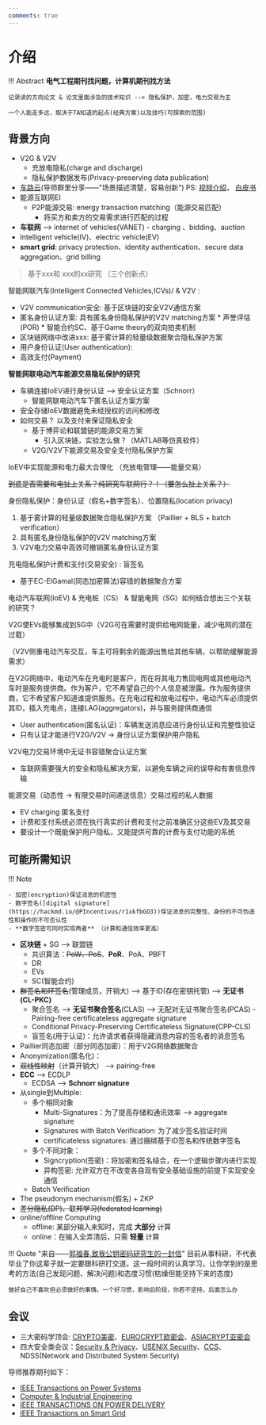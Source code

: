 ```yaml
---
comments: true
---
```


# 介绍

!!! Abstract
    **电气工程期刊找问题，计算机期刊找方法**

    记录读的方向论文 & 论文里面涉及的技术知识 --> 隐私保护，加密，电力交易为主
    
    一个人能走多远，取决于TA知道的起点(经典方案)以及技巧(可探索的范围)


## 背景方向
- V2G & V2V
    - 充放电隐私(charge and discharge)
    - 隐私保护数据发布(Privacy-preserving data publication)
- [车路云](https://www.tsinghua.edu.cn/info/1182/109825.htm)(导师群里分享——"场景描述清楚，容易创新") PS: [视频介绍](https://www.bilibili.com/video/BV1V1421y7n3/?spm_id_from=333.337.search-card.all.click&vd_source=41a19477b1cd284eb33c00c0aae3f725)， [白皮书](https://13115299.s21i.faiusr.com/61/1/ABUIABA9GAAgzKiYngYo_oOy7AY.pdf)
- 能源互联网EI
    - P2P能源交易: energy transaction matching（能源交易匹配）
        - 将买方和卖方的交易需求进行匹配的过程
- **车联网** --> internet of vehicles(VANET)
      -  charging 、bidding、auction
- Intelligent vehicle(IV)、electric vehicle(EV)
- **smart grid**: privacy protection、identity authentication、secure data aggregation、grid billing 

> 基于xxx和 xxx的xx研究 （三个创新点）

智能网联汽车(Intelligent Connected Vehicles,ICVs)/ & V2V : 

- V2V communication安全: 基于区块链的安全V2V通信方案
- 匿名身份认证方案: 具有匿名身份隐私保护的V2V matching方案
      * 声誉评估(POR) 
      * 智能合约SC、基于Game theory的双向拍卖机制
- 区块链网络中改进xxx: 基于雾计算的轻量级数据聚合隐私保护方案
- 用户身份认证(User authentication): 
- 高效支付(Payment) 

**智能网联电动汽车能源交易隐私保护的研究**

- 车辆连接IoEV进行身份认证 --> 安全认证方案（Schnorr）
    * 智能网联电动汽车下匿名认证方案方案
- 安全存储IoEV数据避免未经授权的访问和修改
- 如何交易？ 以及支付来保证隐私安全
    * 基于博弈论和联盟链的能源交易方案
        + 引入区块链，实验怎么做？（MATLAB等仿真软件）
    * V2G/V2V下能源交易及安全支付隐私保护方案

IoEV中实现能源和电力最大合理化 （充放电管理——能量交易）

~~到底是否需要和电扯上关系？纯研究车联网行？！（要怎么扯上关系？）~~

身份隐私保护：身份认证（假名+数字签名）、位置隐私(location privacy)

1.	基于雾计算的轻量级数据聚合隐私保护方案 （Paillier + BLS + batch verification）
2.	具有匿名身份隐私保护的V2V matching方案 
3.	V2V电力交易中高效可撤销匿名身份认证方案

充电隐私保护计费和支付(交易安全) : 盲签名

- 基于EC-ElGamal(同态加密算法)容错的数据聚合方案

电动汽车联网(IoEV) & 充电桩（CS） & 智能电网（SG）如何结合想出三个关联的研究？

V2G使EVs能够集成到SG中（V2G可在需要时提供给电网能量，减少电网的潜在过载）

（V2V侧重电动汽车交互，车主可将剩余的能源出售给其他车辆，以帮助缓解能源需求）

在V2G网络中，电动汽车在充电时是客户，而在将其电力售回电网或其他电动汽车时是服务提供商。作为客户，它不希望自己的个人信息被泄露。作为服务提供商，它不希望客户知道谁提供服务。在充电过程和放电过程中，电动汽车必须提供其ID，插入充电点，连接LAG(aggregators)，并与服务提供商通信   
	
- User authentication(匿名认证)：车辆发送消息应进行身份认证和完整性验证
- 只有认证才能进行V2G/V2V  -> 身份认证方案保护用户隐私

V2V电力交易环境中无证书容错聚合认证方案

- 车联网需要强大的安全和隐私解决方案，以避免车辆之间的误导和有害信息传输

能源交易（动态性 -> 有限交易时间递送信息）交易过程的私人数据 
- EV charging 匿名支付
- 计费和支付系统必须在执行真实的计费和支付之前准确区分这些EV及其交易
- 要设计一个既能保护用户隐私，又能提供可靠的计费与支付功能的系统


## 可能所需知识

!!! Note

    - 加密(encryption)保证消息的机密性
    - 数字签名([digital signature](https://hackmd.io/@PIncentivus/r1xkfbGO3))保证消息的完整性、身份的不可伪造性和操作的不可否认性
    - **数字签密可同时实现两者** （计算和通信效率更高）

- **区块链** + SG --> 联盟链
    - 共识算法：~~PoW、PoS~~、**PoR**、PoA、PBFT
    - DR
    - EVs
    - SC(智能合约)
- ~~群签名和环签名~~(管理成员，开销大) --> 基于ID(存在密钥托管) --> **无证书(CL-PKC)**
    - 聚合签名 --> **无证书聚合签名**(CLAS) --> 无配对无证书聚合签名(PCAS)
          - Pairing-free certificateless aggregate signature 
    - Conditional Privacy-Preserving Certificateless Signature(CPP-CLS)
    - 盲签名(用于认证)：允许请求者获得隐藏消息内容的签名者的消息签名
- Paillier同态加密（部分同态加密）：用于V2G网络数据聚合
- Anonymization(匿名化)： 
- ~~双线性映射~~（计算开销大） --> pairing-free
- **ECC** --> ECDLP
    - ECDSA --> **Schnorr signature**
- 从single到Multiple: 
    - 多个相同对象
        * Multi-Signatures：为了提高存储和通讯效率 --> aggregate signature
        * Signatures with Batch Verification: 为了减少签名验证时间
        * certificateless signatures: 通过捆绑基于ID签名和传统数字签名
    - 多个不同对象：
        * Signcryption(签密)：将加密和签名结合，在一个逻辑步骤内进行实现
        * 异构签密:  允许双方在不改变各自现有安全基础设施的前提下实现安全通信
    - Batch Verification  
- The pseudonym mechanism(假名) + ZKP
- ~~差分隐私(DP)、联邦学习(federated learning)~~
- online/offline Computing
    * offline: 某部分输入未知时，完成 **大部分** 计算
    * online：在输入全弄清后，只需 **轻量** 计算

!!! Quote "来自——[郭福春.致我公钥密码研究生的一封信](https://documents.uow.edu.au/~fuchun/jow/001-revisited.pdf)"
    目前从事科研，不代表毕业了你这辈子就一定要跟科研打交道。这一段时间的认真学习，让你学到的是思考的方法(自己发现问题、解决问题)和态度习惯(枯燥但能坚持下来的态度)

    做好自己不喜欢但必须做好的事情。一个好习惯，影响后阶段，你若不坚持，后面怎么办


## 会议

- 三大密码学顶会: [CRYPTO美密](https://www.iacr.org/meetings/crypto/)、[EUROCRYPT欧密会](https://www.iacr.org/meetings/eurocrypt/)、[ASIACRYPT亚密会](https://asiacrypt.iacr.org/)
- 四大安全类会议：[Security & Privacy](https://onlinelibrary.wiley.com/journal/24756725)、[USENIX Security](https://www.usenix.org/conferences)、[CCS](https://dl.acm.org/conference/ccs)、NDSS(Network and Distributed System Security)

导师推荐期刊如下：
    
- [IEEE Transactions on Power Systems](https://ieeexplore.ieee.org/xpl/RecentIssue.jsp?punumber=59)
- [Computer & Industrial Engineering](https://www.sciencedirect.com/journal/computers-and-industrial-engineering)
- [IEEE TRANSACTIONS ON POWER DELIVERY](https://ieeexplore.ieee.org/xpl/RecentIssue.jsp?punumber=61)
- [IEEE Transactions on Smart Grid](https://ieeexplore.ieee.org/xpl/RecentIssue.jsp?punumber=5165411)

